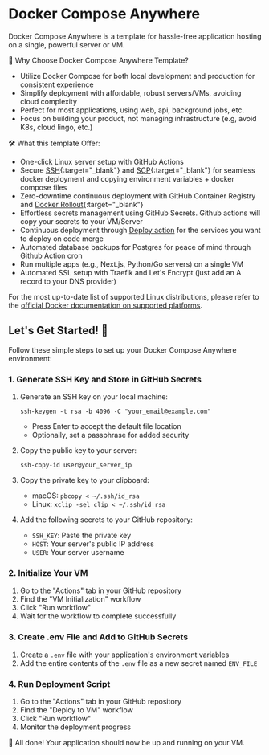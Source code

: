 # Docker Compose Anywhere

Docker Compose Anywhere is a template for hassle-free application hosting on a single, powerful server or VM.

🚀 Why Choose Docker Compose Anywhere Template?
- Utilize Docker Compose for both local development and production for consistent experience
- Simplify deployment with affordable, robust servers/VMs, avoiding cloud complexity
- Perfect for most applications, using web, api, background jobs, etc.
- Focus on building your product, not managing infrastructure (e.g, avoid K8s, cloud lingo, etc.)

🛠️ What this template Offer:
- One-click Linux server setup with GitHub Actions
- Secure [SSH](https://github.com/appleboy/ssh-action){:target="_blank"} and [SCP](https://github.com/appleboy/scp-action){:target="_blank"} for seamless docker deployment and copying environment variables + docker compose files
- Zero-downtime continuous deployment with GitHub Container Registry and [Docker Rollout](https://github.com/Wowu/docker-rollout){:target="_blank"}
- Effortless secrets management using GitHub Secrets. Github actions will copy your secrets to your VM/Server
- Continuous deployment through [Deploy action](https://github.com/hadijaveed/docker-compose-anywhere/blob/main/.github/workflows/deploy.yml#L12) for the services you want to deploy on code merge
- Automated database backups for Postgres for peace of mind through Github Action cron
- Run multiple apps (e.g., Next.js, Python/Go servers) on a single VM
- Automated SSL setup with Traefik and Let's Encrypt (just add an A record to your DNS provider)



For the most up-to-date list of supported Linux distributions, please refer to the [official Docker documentation on supported platforms](https://docs.docker.com/engine/install/#supported-platforms).



## Let's Get Started! 🚀

Follow these simple steps to set up your Docker Compose Anywhere environment:

### 1. Generate SSH Key and Store in GitHub Secrets

1. Generate an SSH key on your local machine:
   ```
   ssh-keygen -t rsa -b 4096 -C "your_email@example.com"
   ```
   - Press Enter to accept the default file location
   - Optionally, set a passphrase for added security

2. Copy the public key to your server:
   ```
   ssh-copy-id user@your_server_ip
   ```

3. Copy the private key to your clipboard:
   - macOS: `pbcopy < ~/.ssh/id_rsa`
   - Linux: `xclip -sel clip < ~/.ssh/id_rsa`

4. Add the following secrets to your GitHub repository:
   - `SSH_KEY`: Paste the private key
   - `HOST`: Your server's public IP address
   - `USER`: Your server username

### 2. Initialize Your VM

1. Go to the "Actions" tab in your GitHub repository
2. Find the "VM Initialization" workflow
3. Click "Run workflow"
4. Wait for the workflow to complete successfully

### 3. Create .env File and Add to GitHub Secrets

1. Create a `.env` file with your application's environment variables
2. Add the entire contents of the `.env` file as a new secret named `ENV_FILE`

### 4. Run Deployment Script

1. Go to the "Actions" tab in your GitHub repository
2. Find the "Deploy to VM" workflow
3. Click "Run workflow"
4. Monitor the deployment progress

🎉 All done! Your application should now be up and running on your VM.


